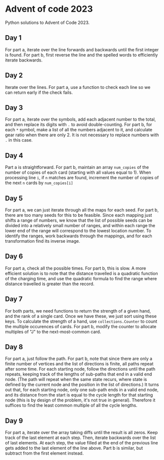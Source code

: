 # Advent of code 2023

Python solutions to Advent of Code 2023.

## Day 1

For part a, iterate over the line forwards and backwards until the first integer is found.
For part b, first reverse the line and the spelled words to efficiently iterate backwards.

## Day 2
Iterate over the lines. For part a, use a function to check each line so we can return early if the check fails.

## Day 3
For part a, iterate over the symbols, add each adjacent number to the total,
and then replace its digits with `.` to avoid double-counting. 
For part b, for each `*` symbol, make a list of all the numbers adjacent to it, and calculate gear ratio when there are 
only 2. It is not necessary to replace numbers with `.` in this case.

## Day 4
Part a is straightforward. For part b, maintain an array `num_copies` of the number of copies of each card (starting with all 
values equal to 1). When processing line `i`, if `n` matches are found, increment the number of copies of the next `n` cards 
by `num_copies[i]`

## Day 5
For part a, we can just iterate through all the maps for each seed. For part b, there are too many seeds for this 
to be feasible. Since each mapping just shifts a range of numbers, we know that the list of possible seeds can 
be divided into a relatively small number of ranges, and within each range the lower end of the range will 
correspond to the lowest location number. To identify the ranges, work backwards through the mappings, and for 
each transformation find its inverse image.

## Day 6
For part a, check all the possible times. For part b, this is slow. A more efficient solution is to note that the 
distance travelled is a quadratic function of the charging time, and use the quadratic formula to find the 
range where distance travelled is greater than the record.

## Day 7
For both parts, we need functions to return the strength of a given hand, and the rank of a single card. Once 
we have these, we just sort using these keys. To calculate the strength of a hand, use `collections.Counter` to 
count the multiple occurences of cards. For part b, modify the counter to allocate multiples of "J" to the 
next-most-common card.

## Day 8
For part a, just follow the path. For part b, note that since there are only a finite number of vertices and the 
list of directions is finite, all paths repeat after some time. For each starting node, follow the directions until 
the path repeats, keeping track of the lengths of sub-paths that end in a valid end node. (The path will repeat when 
the same state recurs, where state is defined by the current node and the position in the list of directions.) It turns
out that, for each starting node, only one sub-path ends in a valid end node, and its distance from the 
start is equal to the cycle length for that starting node (this is by design of the problem, it's not true in general). 
Therefore it suffices to find the least common multiple of all the cycle lengths.

## Day 9
For part a, iterate over the array taking diffs until the result is all zeros. Keep track of the last element at each 
step. Then, iterate backwards over the list of last elements. At each step, the value filled at the end of the previous 
line gets added to the last element of the line above. Part b is similar, but subtract from the first element instead.
